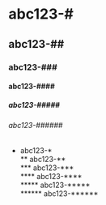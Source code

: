 # abc123-#
## abc123-##
### abc123-###
#### abc123-####
##### abc123-#####
###### abc123-######


* abc123-*    
** abc123-**    
*** abc123-***    
**** abc123-****    
***** abc123-*****    
****** abc123-******    
